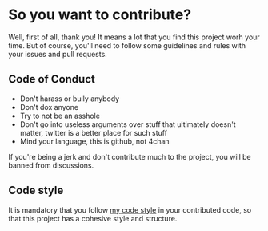 # So you want to contribute?

Well, first of all, thank you! It means a lot that you find this project worh your time. But of course, you'll need to follow some guidelines and rules with your issues and pull requests.

## Code of Conduct

- Don't harass or bully anybody
- Don't dox anyone
- Try to not be an asshole
- Don't go into useless arguments over stuff that ultimately doesn't matter, twitter is a better place for such stuff
- Mind your language, this is github, not 4chan

If you're being a jerk and don't contribute much to the project, you will be banned from discussions.

## Code style

It is mandatory that you follow [my code style](https://gist.github.com/TopchetoEU/0d7c411bc983ba6ef7b61d3753aa34bb) in your contributed code, so that this project has a cohesive style and structure.

